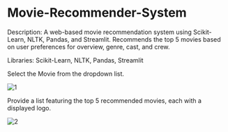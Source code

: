 # Movie-Recommender-System
Description: A web-based movie recommendation system using Scikit-Learn, NLTK, Pandas, and Streamlit. Recommends the top 5 movies based on user preferences for overview, genre, cast, and crew.

Libraries: Scikit-Learn, NLTK, Pandas, Streamlit

Select the Movie from the dropdown list.

![1](https://github.com/MinalJain17/Movie-Recommender-System/assets/132137245/b8cfb864-69ea-484a-a967-cb05a0cf7e49)

Provide a list featuring the top 5 recommended movies, each with a displayed logo.

![2](https://github.com/MinalJain17/Movie-Recommender-System/assets/132137245/75be4efe-e6a3-42e8-8331-30217497d0a3)
